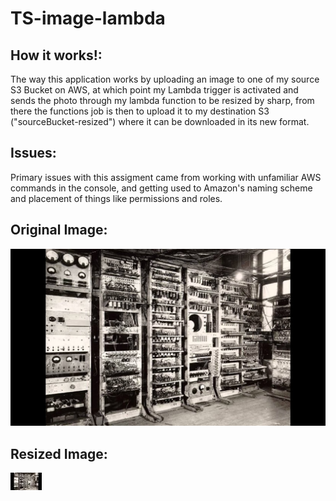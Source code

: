 # TS-image-lambda

## How it works!:
The way this application works by uploading an image to one of my source S3 Bucket on AWS, at which point my Lambda trigger is activated and sends the photo through my lambda function to be resized by sharp, from there the functions job is then to upload it to my destination S3 ("sourceBucket-resized") where it can be downloaded in its new format.

## Issues:
Primary issues with this assigment came from working with unfamiliar AWS commands in the console, and getting used to Amazon's naming scheme and placement of things like permissions and roles.

## Original Image:
![firstpc](./assets/firstpc.jpg)


## Resized Image:
![firstpc-resized](./assets/resized-firstpc.jpg)
